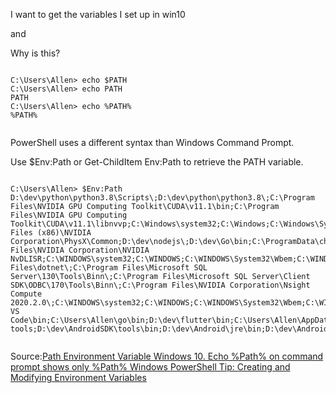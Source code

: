 
I want to get the variables I set up in win10

and 

Why is this?


```

C:\Users\Allen> echo $PATH
C:\Users\Allen> echo PATH
PATH
C:\Users\Allen> echo %PATH%
%PATH%


```


PowerShell uses a different syntax than Windows Command Prompt.

Use $Env:Path or Get-ChildItem Env:Path to retrieve the PATH variable.


```

C:\Users\Allen> $Env:Path
D:\dev\python\python3.8\Scripts\;D:\dev\python\python3.8\;C:\Program Files\NVIDIA GPU Computing Toolkit\CUDA\v11.1\bin;C:\Program Files\NVIDIA GPU Computing Toolkit\CUDA\v11.1\libnvvp;C:\Windows\system32;C:\Windows;C:\Windows\System32\Wbem;C:\Windows\System32\WindowsPowerShell\v1.0\;C:\Windows\System32\OpenSSH\;C:\Program Files (x86)\NVIDIA Corporation\PhysX\Common;D:\dev\nodejs\;D:\dev\Go\bin;C:\ProgramData\chocolatey\bin;C:\Program Files\NVIDIA Corporation\NVIDIA NvDLISR;C:\WINDOWS\system32;C:\WINDOWS;C:\WINDOWS\System32\Wbem;C:\WINDOWS\System32\WindowsPowerShell\v1.0\;C:\WINDOWS\System32\OpenSSH\;C:\Program Files\dotnet\;C:\Program Files\Microsoft SQL Server\130\Tools\Binn\;C:\Program Files\Microsoft SQL Server\Client SDK\ODBC\170\Tools\Binn\;C:\Program Files\NVIDIA Corporation\Nsight Compute 2020.2.0\;C:\WINDOWS\system32;C:\WINDOWS;C:\WINDOWS\System32\Wbem;C:\WINDOWS\System32\WindowsPowerShell\v1.0\;C:\WINDOWS\System32\OpenSSH\;C:\Users\Allen\scoop\shims;C:\Users\Allen\AppData\Local\Microsoft\WindowsApps;D:\dev\nodejs\node_global;D:\dev\Microsoft VS Code\bin;C:\Users\Allen\go\bin;D:\dev\flutter\bin;C:\Users\Allen\AppData\Local\Microsoft\WindowsApps;C:\Users\Allen\.dotnet\tools;D:\dev\AndroidSDK\platform-tools;D:\dev\AndroidSDK\tools\bin;D:\dev\Android\jre\bin;D:\dev\AndroidSDK\tools;D:\dev\Android\jre\jre\bin;D:\msys64\usr\bin


```


Source:[Path Environment Variable Windows 10. Echo %Path% on command prompt shows only %Path% ](https://superuser.com/questions/1216658/path-environment-variable-windows-10-echo-path-on-command-prompt-shows-only)
[Windows PowerShell Tip: Creating and Modifying Environment Variables](https://docs.microsoft.com/en-us/previous-versions/windows/it-pro/windows-powershell-1.0/)
